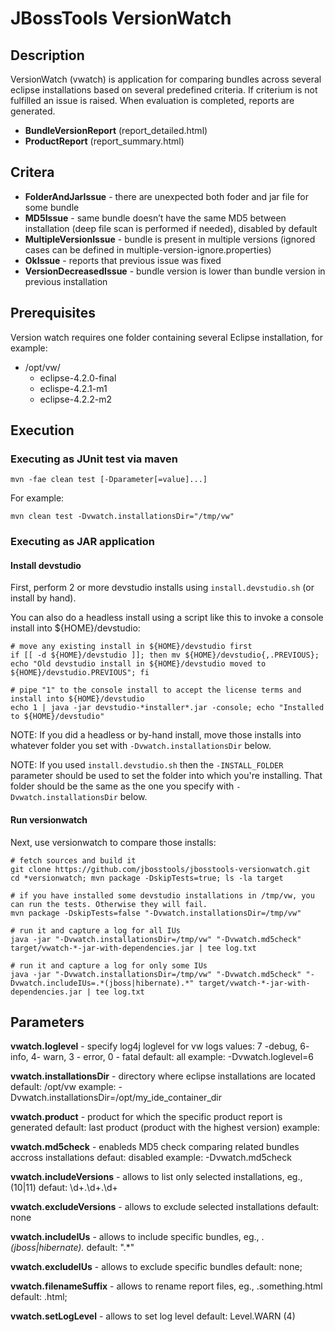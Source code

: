 # JBossTools VersionWatch #

## Description ##
VersionWatch (vwatch) is application for comparing bundles across several eclipse installations based on several predefined criteria. If criterium is not fulfilled an issue is raised. When evaluation is completed, reports are generated.

  * **BundleVersionReport** (report_detailed.html)
  * **ProductReport** (report_summary.html)

## Critera ##

  * **FolderAndJarIssue** - there are unexpected both foder and jar file for some bundle
  * **MD5Issue** - same bundle doesn’t have the same MD5 between installation (deep file scan is performed if needed), disabled by default
  * **MultipleVersionIssue** - bundle is present in multiple versions (ignored cases can be defined in multiple-version-ignore.properties)
  * **OkIssue** - reports that previous issue was fixed
  * **VersionDecreasedIssue** - bundle version is lower than bundle version in previous installation


## Prerequisites ##
Version watch requires one folder containing several Eclipse installation, for example:

* /opt/vw/
    * eclipse-4.2.0-final
    * eclispe-4.2.1-m1
    * eclipse-4.2.2-m2

## Execution ##

### Executing as JUnit test via maven ###

    mvn -fae clean test [-Dparameter[=value]...]
      
For example:

    mvn clean test -Dvwatch.installationsDir="/tmp/vw"
    
### Executing as JAR application ###

#### Install devstudio

First, perform 2 or more devstudio installs using `install.devstudio.sh` (or install by hand).

You can also do a headless install using a script like this to invoke a console install into ${HOME}/devstudio:

    # move any existing install in ${HOME}/devstudio first
    if [[ -d ${HOME}/devstudio ]]; then mv ${HOME}/devstudio{,.PREVIOUS}; echo "Old devstudio install in ${HOME}/devstudio moved to ${HOME}/devstudio.PREVIOUS"; fi

    # pipe "1" to the console install to accept the license terms and install into ${HOME}/devstudio
    echo 1 | java -jar devstudio-*installer*.jar -console; echo "Installed to ${HOME}/devstudio"

NOTE: If you did a headless or by-hand install, move those installs into whatever folder you set with `-Dvwatch.installationsDir` below. 

NOTE: If you used `install.devstudio.sh` then the `-INSTALL_FOLDER` parameter should be used to set the folder into which you're installing. That folder should be the same as the one you specify with `-Dvwatch.installationsDir` below.

#### Run versionwatch

Next, use versionwatch to compare those installs:

    # fetch sources and build it
    git clone https://github.com/jbosstools/jbosstools-versionwatch.git
    cd *versionwatch; mvn package -DskipTests=true; ls -la target

    # if you have installed some devstudio installations in /tmp/vw, you can run the tests. Otherwise they will fail.
    mvn package -DskipTests=false "-Dvwatch.installationsDir=/tmp/vw" 

    # run it and capture a log for all IUs
    java -jar "-Dvwatch.installationsDir=/tmp/vw" "-Dvwatch.md5check" target/vwatch-*-jar-with-dependencies.jar | tee log.txt

    # run it and capture a log for only some IUs
    java -jar "-Dvwatch.installationsDir=/tmp/vw" "-Dvwatch.md5check" "-Dvwatch.includeIUs=.*(jboss|hibernate).*" target/vwatch-*-jar-with-dependencies.jar | tee log.txt


## Parameters ##
**vwatch.loglevel** - specify log4j loglevel for vw logs
values: 7 -debug, 6- info, 4- warn, 3 - error, 0 - fatal
default: all
example: -Dvwatch.loglevel=6

**vwatch.installationsDir** - directory where eclipse installations are located
default: /opt/vw
example: -Dvwatch.installationsDir=/opt/my_ide_container_dir

**vwatch.product** - product for which the specific product report is generated
default: last product (product with the highest version)
example:

**vwatch.md5check** - enableds MD5 check comparing related bundles accross installations
defaut: disabled
example: -Dvwatch.md5check

**vwatch.includeVersions** - allows to list only selected installations, eg., (10|11)
defaut: \d+\.\d+\.\d+

**vwatch.excludeVersions** - allows to exclude selected installations
default: none

**vwatch.includeIUs** - allows to include specific bundles, eg., .*(jboss|hibernate).*
default: ".*"

**vwatch.excludeIUs** - allows to exclude specific bundles
default: none;

**vwatch.filenameSuffix** - allows to rename report files, eg., .something.html
default: .html;

**vwatch.setLogLevel** - allows to set log level
default: Level.WARN (4)
